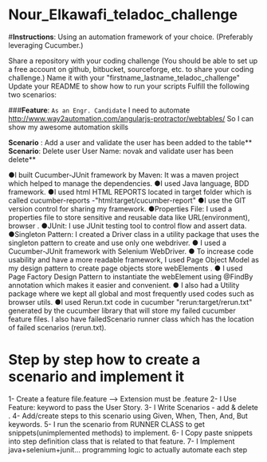 # Nour_Elkawafi_teladoc_challenge


#**Instructions**:
Using an automation framework of your choice. (Preferably leveraging Cucumber.)

Share a repository with your coding challenge (You should be able to set up a free account on github, bitbucket, sourceforge, etc. to share your coding challenge.)
Name it with your "firstname_lastname_teladoc_challenge"
Update your README to show how to run your scripts
Fulfill the following two scenarios:

###**Feature**:
`As an Engr. Candidate`
I need to automate http://www.way2automation.com/angularjs-protractor/webtables/
So I can show my awesome automation skills

**Scenario** : Add a user and validate the user has been added to the table**
**Scenario**: Delete user User Name: novak and validate user has been delete**


●I built Cucumber-JUnit framework by Maven: It was a maven project which helped to manage the dependencies.
●I used Java language, BDD framework.
●I used html HTML REPORTS located in target folder which is called
cucumber-reports -"html:target/cucumber-report"
●I use the GIT version control for sharing my framework.
●Properties File: I used a properties file to store sensitive and reusable data like
URL(environment), browser .
●JUnit: I use JUnit testing tool to control flow and assert data.
●Singleton Pattern: I created a Driver class in a utility package that uses the
singleton pattern to create and use only one webdriver.
● I used a Cucumber-JUnit framework with Selenium WebDriver.
● To increase code usability and have a more readable framework, I used Page
Object Model as my design pattern to create page objects store webElements .
● I used Page Factory Design Pattern to instantiate the webElement using
@FindBy annotation which makes it easier and convenient.
● I also had a Utility package where we kept all global and most frequently used
codes such as browser utils.
●I used Rerun.txt code in cucumber "rerun:target/rerun.txt" generated by the
cucumber library that will store my failed cucumber feature files. I also have
failedScenario runner class which has the location of failed scenarios (rerun.txt).

# Step by step how to create a scenario and implement it

1- Create a feature file.feature --> Extension must be .feature
2- I Use Feature: keyword to pass the User Story.
3- I Write Scenarios - add & delete .
4- Add/create steps to this scenario using Given, When, Then, And, But keywords.
5- I run the scenario from RUNNER CLASS to get snippets(unimplemented methods) to implement.
6- I Copy paste snippets into step definition class that is related to that feature.
7- I Implement java+selenium+junit... programming logic to actually automate each step
